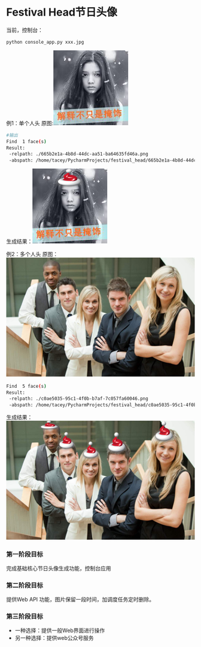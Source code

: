 #  Festival Head节日头像

当前，控制台：

```bash
python console_app.py xxx.jpg
```

例1：单个人头
原图:![](1.jpg)
```bash
#输出
Find  1 face(s)
Result:
 -relpath: ./665b2e1a-4b8d-44dc-aa51-ba64635fd46a.png
 -abspath: /home/tacey/PycharmProjects/festival_head/665b2e1a-4b8d-44dc-aa51-ba64635fd46a.png
 ```
 生成结果：![](665b2e1a-4b8d-44dc-aa51-ba64635fd46a.png)

例2：多个人头
原图：![](2.jpg)
```bash
Find  5 face(s)
Result:
 -relpath: ./c0ae5035-95c1-4f0b-b7af-7c057fa60046.png
 -abspath: /home/tacey/PycharmProjects/festival_head/c0ae5035-95c1-4f0b-b7af-7c057fa60046.png
 ```
 生成结果：![](c0ae5035-95c1-4f0b-b7af-7c057fa60046.png)





### 第一阶段目标

完成基础核心节日头像生成功能，控制台应用


###  第二阶段目标

提供Web API 功能，图片保留一段时间，加调度任务定时删除。



### 第三阶段目标



+ 一种选择：提供一般Web界面进行操作
+ 另一种选择：提供web公众号服务
